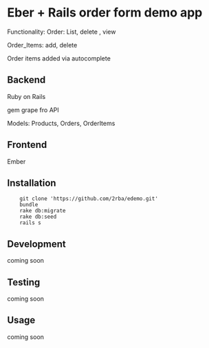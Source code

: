 Eber + Rails order form demo app
============
Functionality:
Order: List, delete , view

Order_Items: add, delete

Order items added via autocomplete

Backend
------------
Ruby on Rails

gem grape fro API

Models: Products, Orders, OrderItems

Frontend
------------
Ember

Installation
------------

        git clone 'https://github.com/2rba/edemo.git'
        bundle
        rake db:migrate
        rake db:seed
        rails s

Development
------------
coming soon

Testing
------------
coming soon

Usage
------------
coming soon

